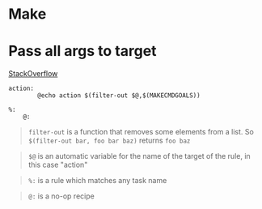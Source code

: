 # Make

# Pass all args to target
[StackOverflow](http://stackoverflow.com/a/6273809)
```
action:
        @echo action $(filter-out $@,$(MAKECMDGOALS))

%:
    @:
```

> ``filter-out`` is a function that removes some elements from a list. So ``$(filter-out bar, foo bar baz)`` returns ``foo baz``

> ``$@`` is an automatic variable for the name of the target of the rule, in this case "action"

> ``%:`` is a rule which matches any task name  

> ``@:`` is a no-op recipe
